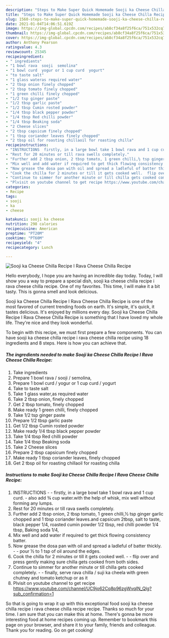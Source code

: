 ```yaml
---
description: "Steps to Make Super Quick Homemade Sooji ka Cheese Chilla Recipe I Rava Cheese Chilla Recipe"
title: "Steps to Make Super Quick Homemade Sooji ka Cheese Chilla Recipe I Rava Cheese Chilla Recipe"
slug: 1560-steps-to-make-super-quick-homemade-sooji-ka-cheese-chilla-recipe-i-rava-cheese-chilla-recipe
date: 2021-01-04T14:06:51.619Z
image: https://img-global.cpcdn.com/recipes/ab8cf34a8f25f6ca/751x532cq70/sooji-ka-cheese-chilla-recipe-i-rava-cheese-chilla-recipe-recipe-main-photo.jpg
thumbnail: https://img-global.cpcdn.com/recipes/ab8cf34a8f25f6ca/751x532cq70/sooji-ka-cheese-chilla-recipe-i-rava-cheese-chilla-recipe-recipe-main-photo.jpg
cover: https://img-global.cpcdn.com/recipes/ab8cf34a8f25f6ca/751x532cq70/sooji-ka-cheese-chilla-recipe-i-rava-cheese-chilla-recipe-recipe-main-photo.jpg
author: Anthony Pearson
ratingvalue: 4.3
reviewcount: 25345
recipeingredient:
- " ingredients"
- "1 bowl rava  sooji  semolina"
- "1 bowl curd  yogur or 1 cup curd  yogurt"
- "to taste salt"
- "1 glass wateras required water"
- "2 tbsp onion finely chopped"
- "2 tbsp tomato finely chopped"
- "1 green chilli finely chopped"
- "1/2 tsp ginger paste"
- "1/2 tbsp garlic paste"
- "1/2 tbsp Cumin rosted powder"
- "1/4 tbsp black pepper powder"
- "1/4 tbsp Red chilli powder"
- "1/4 tbsp Beaking soda"
- "2 Cheese slices"
- "2 tbsp capsicum finely chopped"
- "1 tbsp coriander leaves finely chopped"
- "2 tbsp oil for roasting chillaoil for roasting chilla"
recipeinstructions:
- "INSTRUCTIONS  firstly, in a large bowl take 1 bowl rava and 1 cup curd. also add ¾ cup water.with the help of whisk, mix well without forming any lumps."
- "Rest for 20 minutes or till rava swells completely."
- "Further add 2 tbsp onion, 2 tbsp tomato, 1 green chilli,½ tsp ginger garlic chopped and 1 tbsp coriander leaves.and capsicum 2tbsp, salt to taste, black pepper 1/4, roasted cumin powder 1/2 tbsp, red chilli powder 1/4 tbsp, Baking soda 1/4,"
- "Mix well and add water if required to get thick flowing consistency batter."
- "Now grease the dosa pan with oil and spread a ladleful of batter thickly.  pour ½ to 1 tsp of oil around the edges."
- "Cook the chilla for 2 minutes or till it gets cooked well.  flip over and press gently making sure chilla gets cooked from both sides."
- "Continue to simmer for another minute or till chilla gets cooked completely.  finally, serve rava chilla / suji ka cheela with green chutney and tomato ketchup or as it"
- "Plvisit on youtube channel to get recipe https://www.youtube.com/channel/UC9jo62Cq8p96zgWvqIN_Qlg?sub_confirmation=1"
categories:
- Recipe
tags:
- sooji
- ka
- cheese

katakunci: sooji ka cheese 
nutrition: 298 calories
recipecuisine: American
preptime: "PT20M"
cooktime: "PT60M"
recipeyield: "4"
recipecategory: Lunch

---
```



![Sooji ka Cheese Chilla Recipe I Rava Cheese Chilla Recipe](https://img-global.cpcdn.com/recipes/ab8cf34a8f25f6ca/751x532cq70/sooji-ka-cheese-chilla-recipe-i-rava-cheese-chilla-recipe-recipe-main-photo.jpg)

Hello everybody, I hope you are having an incredible day today. Today, I will show you a way to prepare a special dish, sooji ka cheese chilla recipe i rava cheese chilla recipe. One of my favorites. This time, I will make it a bit tasty. This is gonna smell and look delicious.



Sooji ka Cheese Chilla Recipe I Rava Cheese Chilla Recipe is one of the most favored of current trending foods on earth. It's simple, it's quick, it tastes delicious. It's enjoyed by millions every day. Sooji ka Cheese Chilla Recipe I Rava Cheese Chilla Recipe is something that I have loved my whole life. They're nice and they look wonderful.


To begin with this recipe, we must first prepare a few components. You can have sooji ka cheese chilla recipe i rava cheese chilla recipe using 18 ingredients and 8 steps. Here is how you can achieve that.

<!--inarticleads1-->

##### The ingredients needed to make Sooji ka Cheese Chilla Recipe I Rava Cheese Chilla Recipe:

1. Take  ingredients
1. Prepare 1 bowl rava / sooji / semolina,
1. Prepare 1 bowl curd / yogur or 1 cup curd / yogurt
1. Take to taste salt
1. Take 1 glass water,as required water
1. Take 2 tbsp onion, finely chopped
1. Get 2 tbsp tomato, finely chopped
1. Make ready 1 green chilli, finely chopped
1. Take 1/2 tsp ginger paste
1. Prepare 1/2 tbsp garlic paste
1. Get 1/2 tbsp Cumin rosted powder
1. Make ready 1/4 tbsp black pepper powder
1. Take 1/4 tbsp Red chilli powder
1. Take 1/4 tbsp Beaking soda
1. Take 2 Cheese slices
1. Prepare 2 tbsp capsicum finely chopped
1. Make ready 1 tbsp coriander leaves, finely chopped
1. Get 2 tbsp oil for roasting chillaoil for roasting chilla




<!--inarticleads2-->

##### Instructions to make Sooji ka Cheese Chilla Recipe I Rava Cheese Chilla Recipe:

1. INSTRUCTIONS -  - firstly, in a large bowl take 1 bowl rava and 1 cup curd. - also add ¾ cup water.with the help of whisk, mix well without forming any lumps.
1. Rest for 20 minutes or till rava swells completely.
1. Further add 2 tbsp onion, 2 tbsp tomato, 1 green chilli,½ tsp ginger garlic chopped and 1 tbsp coriander leaves.and capsicum 2tbsp, salt to taste, black pepper 1/4, roasted cumin powder 1/2 tbsp, red chilli powder 1/4 tbsp, Baking soda 1/4,
1. Mix well and add water if required to get thick flowing consistency batter.
1. Now grease the dosa pan with oil and spread a ladleful of batter thickly. -  - pour ½ to 1 tsp of oil around the edges.
1. Cook the chilla for 2 minutes or till it gets cooked well. -  - flip over and press gently making sure chilla gets cooked from both sides.
1. Continue to simmer for another minute or till chilla gets cooked completely. -  - finally, serve rava chilla / suji ka cheela with green chutney and tomato ketchup or as it
1. Plvisit on youtube channel to get recipe https://www.youtube.com/channel/UC9jo62Cq8p96zgWvqIN_Qlg?sub_confirmation=1




So that is going to wrap it up with this exceptional food sooji ka cheese chilla recipe i rava cheese chilla recipe recipe. Thanks so much for your time. I am sure that you can make this at home. There's gonna be more interesting food at home recipes coming up. Remember to bookmark this page on your browser, and share it to your family, friends and colleague. Thank you for reading. Go on get cooking!

